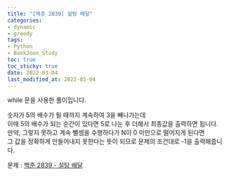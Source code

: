 ```yaml
---
title: "[백준 2839] 설탕 배달"
categories: 
- dynamic
- greedy
tags:
- Python
- BaekJoon_Study
toc: true
toc_sticky: true
date: 2022-03-04
last_modified_at: 2022-03-04
---
```


while 문을 사용한 풀이입니다.

숫자가 5의 배수가 될 때까지 계속하여 3을 빼나가는데  
이때 5의 배수가 되는 순간이 있다면 5로 나눈 후 더해서 최종값을 출력하면 됩니다.  
만약, 그렇지 못하고 계속 뺄셈을 수행하다가 N이 0 미만으로 떨어지게 된다면  
그 값을 정확하게 만들어내지 못한다는 뜻이 되므로 문제의 조건대로 -1을 출력해줍니다.

문제 : [백준 2839 - 설탕 배달](https://www.acmicpc.net/problem/2839)

<script src="https://gist.github.com/Ryumaker/91ef525cc0779e88696eb6641d56aec7.js"></script>